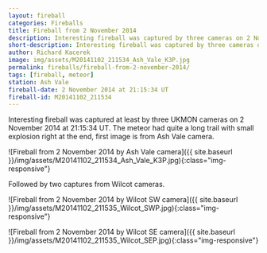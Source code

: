 ```yaml
---
layout: fireball
categories: Fireballs
title: Fireball from 2 November 2014
description: Interesting fireball was captured by three cameras on 2 November 2014
short-description: Interesting fireball was captured by three cameras on 2 November 2014
author: Richard Kacerek
image: img/assets/M20141102_211534_Ash_Vale_K3P.jpg
permalink: fireballs/fireball-from-2-november-2014/
tags: [fireball, meteor]
station: Ash Vale
fireball-date: 2 November 2014 at 21:15:34 UT
fireball-id: M20141102_211534
---
```


Interesting fireball was captured at least by three UKMON cameras on 2 November 2014 at 21:15:34 UT. The meteor had quite a long trail with small explosion right at the end, first image is from Ash Vale camera.

![Fireball from 2 November 2014 by Ash Vale camera]({{ site.baseurl }}/img/assets/M20141102_211534_Ash_Vale_K3P.jpg){:class="img-responsive"}

Followed by two captures from Wilcot cameras.

![Fireball from 2 November 2014 by Wilcot SW camera]({{ site.baseurl }}/img/assets/M20141102_211535_Wilcot_SWP.jpg){:class="img-responsive"}

![Fireball from 2 November 2014 by Wilcot SE camera]({{ site.baseurl }}/img/assets/M20141102_211535_Wilcot_SEP.jpg){:class="img-responsive"}
